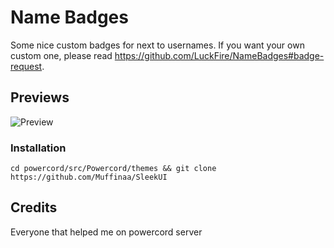 # Name Badges
Some nice custom badges for next to usernames. If you want your own custom one, please read https://github.com/LuckFire/NameBadges#badge-request.

## Previews
![Preview](https://cdn.discordapp.com/attachments/807308132891885618/807309877419835453/Zrzut_ekranu_2021-02-05_185611.png)
### Installation
```
cd powercord/src/Powercord/themes && git clone https://github.com/Muffinaa/SleekUI
```

## Credits 

Everyone that helped me on powercord server
